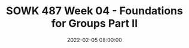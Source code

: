 ---
layout: single_presentation
name: sowk-487-week-04-foundations-for-groups-part-ii.md
title: "SOWK 487 Week 04 - Foundations for Groups Part II"
date:  2022-02-05 08:00:00
presentation_id: jXdJjY
permalink: /presentations/jXdJjY/
redirect_from:
  - /presentations/jXdJjY/sowk-487-week-04-foundations-for-groups-part-ii
slides: 
  - slide_name: deck-7813-large-0.jpeg
    slide_text: >
      <p>Jacob Campbell, LICSW Heritage University
      SOWK 487 Spring 2022
      ARE YOU PONDERING WHAT I’M PONDERING?
      THEORETICAL AND PHILOSOPHICAL
      FOUNDATIONS OF GROUPS PART II</p>
      
  - slide_name: deck-7813-large-1.jpeg
    slide_text: >
      <p>Pinky and The Brain Theme Song</p>
      
  - slide_name: deck-7813-large-2.jpeg
    slide_text: >
      <p>TEXT
      AGENDA ▸ Empowerment theory ▸ Ethics and social justice
      Jacob Campbell, LICSW Heritage University
      Foundations of Groups Part II
      SOWK 487 Spring 2022</p>
      
  - slide_name: deck-7813-large-3.jpeg
    slide_text: >
      <p>t en m er po w Em &amp; er Po w
      WHAT WOULD YOU DO
      $1 MILLION (Berks County Transition, 2012)
      Jacob Campbell, MSW Heritage University
      Foundations of Groups Part II
      SOWK 487 Fall 2018</p>
      
  - slide_name: deck-7813-large-4.jpeg
    slide_text: >
      <p>EMPOWERMENT WHAT IS IT? WHY IT’S IMPORTANT? HOW WE DO IT?
      I AM NO BIRD; AND NO NET ENSNARES ME: I AM A FREE HUMAN BEING WITH AN INDEPENDENT WILL — Charlotte Brontë, Jane Eyre</p>
      
  - slide_name: deck-7813-large-5.jpeg
    slide_text: >
      <p>(ROBBINS, CHATTERJEE, &amp; CANDA, 2006)
      PRINCIPALS OF EMPOWERMENT THEORY 1. All oppression should be fought 2. A systematic understanding of oppression must be maintained 3. People are capable of empowering themselves 4. People need to connect with others to work on empowerment 5. Clinician and the client share power Jacob Campbell, LICSW Heritage University
      Foundations of Groups Part II
      SOWK 487 Spring 2022</p>
      
  - slide_name: deck-7813-large-6.jpeg
    slide_text: >
      <p>(ROBBINS, CHATTERJEE, &amp; CANDA, 2006)
      PRINCIPALS OF EMPOWERMENT THEORY 6. Client centered with the client being encouraged to tell own story &amp; develop own goals 7. Client as “victor not victim” 8. Social change is goal, not symptom reduction. 9. Clinicians must examine how their practice may disempower clients 10.Clinician may need to be socially and politically active to address mezzo and macro needs [local, national, global issues] Jacob Campbell, LICSW Heritage University
      Foundations of Groups Part II
      SOWK 487 Spring 2022</p>
      
  - slide_name: deck-7813-large-7.jpeg
    slide_text: >
      <p>STEPS IN EMPOWERMENT IN MICRO PRACTICE
      STEP 1: SELF-EFFICACY The rst step in empowerment theory is the empowering of the client. This means helping them to gain self-ef cacy. This can be done by the following:
      ‣ Skill building ‣ Gaining self-awareness ‣ Learning to navigate systems
      SOWK 487 Spring 2022
      Foundations of Groups Part II fi
      fi
      Jacob Campbell, LICSW Heritage University</p>
      
  - slide_name: deck-7813-large-8.jpeg
    slide_text: >
      <p>STEPS IN EMPOWERMENT IN MICRO PRACTICE
      STEP 2: CRITICAL CONSCIOUSNESS The second step in empowerment theory is connecting the client to the “bigger picture.” This means helping them to gain a critical consciousness about oppression and obstacles. Some examples of this are as follows:
      ‣ Identifying barriers ‣ De ning power ‣ Connecting the client to a group ‣ Letting them know they aren’t alone fi
      Jacob Campbell, LICSW Heritage University
      Foundations of Groups Part II
      SOWK 487 Spring 2022</p>
      
  - slide_name: deck-7813-large-9.jpeg
    slide_text: >
      <p>STEPS IN EMPOWERMENT IN MICRO PRACTICE
      STEP 3: SOCIAL CHANGE The third step in empowerment theory is creating larger social change. The following are some possible ideas:
      ‣ Creating policy and or legal changes ‣ Having the client act as a mentor ‣ Connecting to another activity that allows them to make social change
      Jacob Campbell, LICSW Heritage University
      Foundations of Groups Part II
      SOWK 487 Spring 2022</p>
      
  - slide_name: deck-7813-large-10.jpeg
    slide_text: >
      <p>STAGES IN EMPOWERMENT IN MEZZO PRACTICE
      (Breton, 2017)
      INTERVENTION/COLLABORATIVE ACTION PLANNING CONSCIOUSNESS RAISING / CONSCIENTIZATION SOCIAL / COLLECTIVE ACTION EMBEDDEDNESS IN THE COMMUNITY
      Jacob Campbell, LICSW Heritage University
      (Garvin et al., 2017) Foundations of Groups Part II
      SOWK 487 Spring 2022</p>
      
  - slide_name: deck-7813-large-11.jpeg
    slide_text: >
      <p>STAGES IN EMPOWERMENT IN MEZZO PRACTICE
      (Breton, 2017)
      INTERVENTION/COLLABORATIVE ACTION PLANNING
      ‣ Inclusive to all participants
      CONSCIOUSNESS RAISING / CONSCIENTIZATION
      ‣ Clear understand purpose of the group ‣ Dual focus of group
      SOCIAL / COLLECTIVE ACTION
      EMBEDDEDNESS IN THE COMMUNITY
      Jacob Campbell, LICSW Heritage University
      ‣ Involves risk ‣ Takes time
      (Garvin et al., 2017) Foundations of Groups Part II
      SOWK 487 Spring 2022</p>
      
  - slide_name: deck-7813-large-12.jpeg
    slide_text: >
      <p>STAGES IN EMPOWERMENT IN MEZZO PRACTICE
      (Breton, 2017)
      INTERVENTION/COLLABORATIVE ACTION PLANNING
      CONSCIOUSNESS RAISING / CONSCIENTIZATION
      SOCIAL / COLLECTIVE ACTION
      This is when the start of the collaborate action…
      ‣ Mutual aid model ‣ Developing actions to address needs expressed
      EMBEDDEDNESS IN THE COMMUNITY
      Jacob Campbell, LICSW Heritage University
      (Garvin et al., 2017) Foundations of Groups Part II
      SOWK 487 Spring 2022</p>
      
  - slide_name: deck-7813-large-13.jpeg
    slide_text: >
      <p>STAGES IN EMPOWERMENT IN MEZZO PRACTICE
      (Breton, 2017)
      INTERVENTION/COLLABORATIVE ACTION PLANNING
      CONSCIOUSNESS RAISING / CONSCIENTIZATION
      SOCIAL / COLLECTIVE ACTION
      Implement the actions to address expressed needs
      EMBEDDEDNESS IN THE COMMUNITY
      Jacob Campbell, LICSW Heritage University
      (Garvin et al., 2017) Foundations of Groups Part II
      SOWK 487 Spring 2022</p>
      
  - slide_name: deck-7813-large-14.jpeg
    slide_text: >
      <p>STAGES IN EMPOWERMENT IN MEZZO PRACTICE
      (Breton, 2017)
      INTERVENTION/COLLABORATIVE ACTION PLANNING
      CONSCIOUSNESS RAISING / CONSCIENTIZATION
      SOCIAL / COLLECTIVE ACTION
      EMBEDDEDNESS IN THE COMMUNITY
      fi
      Jacob Campbell, LICSW Heritage University
      ‣ Poststage portion of the group ‣ What does it look like when you are nished or end ‣ How do we consolidate changes made (Garvin et al., 2017) Foundations of Groups Part II
      SOWK 487 Spring 2022</p>
      
  - slide_name: deck-7813-large-15.jpeg
    slide_text: >
      <p>PRACTICAL EXAMPLE OF A COLLABORATIVE ACTION GROUP
      DR. ANDREA MONTGOMERY DI MARCO, PH.D. ▸ How a Group of Refugee-immigrant Women Living in the Diaspora in MetroVancouver De ne Flourishing and Experience ParticipatoryHospitality: A Feminist Participatory Action Research fi
      Photo from Jimmy Jeong/The Globe and Mail</p>
      
  - slide_name: deck-7813-large-16.jpeg
    slide_text: >
      <p>Empowerment for Students
      Thinking about using empowerment in relationship to students at Heritage and Potential needs. Start the planning of what a social action group might look like.</p>
      
  - slide_name: deck-7813-large-17.jpeg
    slide_text: >
      <p>ETHICAL DILEMMAS AND GROUPS
      TASKS IN THE EVENT OF AN ETHICAL DILEMMAS ▸ Identify ethical issues ▸ Determining appropriate help ▸ Thinking critically ▸ Managing con ict ▸ Planning and implementing decisions ▸ Evaluating and follow-up
      fl
      Jacob Campbell, LICSW Heritage University
      (Garvin et al., 2017) Foundations of Groups Part II
      SOWK 487 Spring 2022</p>
      
  - slide_name: deck-7813-large-18.jpeg
    slide_text: >
      <p>BREAK OUT GROUPS
      WORK WITH GROUPS CASE EXAMPLES Break Out Session 1
      Break Out Session 2
      Break Out Session 3
      Pawlukewicz and Ondrus (2013) have a journal article, Ethical dilemmas: The use of applied scenarios in the helping professions. Appendix A (at the end) has a set of numbered scenarios. Talk about the following: 3, 7, 9, 11, 17, 22, and 25.
      Garland (2010) in her book, The Groups Book Psychoanalytic Group Therapy: Principles and Practice, has a number of vignettes. I’ve provided Vignette D: Verbal abuse. Read through the example and the discussion. What are thoughts that it brings up and considerations we should have?
      Goodrich and Luke (2015) in their book, Group Counseling with LGBTQI Persons provide a number of great case examples and discussions. An example about starting an empowerment group. Read through the example and the discussion. What are thoughts that it brings up and considerations we should have?
      Jacob Campbell, LICSW Heritage University
      Foundations of Groups Part II
      SOWK 487 Spring 2022</p>
      
  - slide_name: deck-7813-large-19.jpeg
    slide_text: >
      <p>SOCIAL JUSTICE GROUP WORK
      UNDERLYING VALUES ORIENTATIONS FOR SOCIAL JUSTICE GROUP WORK
      Solidarity Shared leadership
      Tolerance
      Inclusion Empowerment Cultural Humility
      Jacob Campbell, LICSW Heritage University
      Trust
      (Garvin et al., 2017) Foundations of Groups Part II
      SOWK 487 Spring 2022</p>
      
presentation_description: >
  <p>Week four students read through chapters four, five, and six of the Garvin textbook. These include chapters focused on Brenton (2017) and empowerment perspective in groups, Barksy and Northern (2017) and ethics and values in group work, and finally, Ortega (2017) social justice practice. To start the class session, we will be completing an activity to demonstrate power dynamics, talk about empowerment perspective, and do an activity related to social justice.</p>
  <p>The agenda for today includes looking at</p>
  <ul>
  <li>Empowerment theory</li>
  <li>Ethics and social justice</li>
  </ul>
  <p><strong>Reference</strong></p>
  <p>Barsky, A. E., &amp; Northen, H. (2017). Chapter 05 - Ethics and values in group work. In C. D. Garvin, L. M. Gutierrez, &amp; M. J. Galinsky_Handbook of Social Work with Groups_ (pp. 74-93). The Guilford Press.</p>
  <p>Breton, M. (2017). Chapter 04 - An empowerment perspective. In C. D. Garvin, L. M. Gutierrez, &amp; M. J. Galinsky_Handbook of Social Work with Groups_ (pp. 55-75). The Guilford Press.</p>
  <p>Ortega, R. M. (2017). Chapter 06 - Group work and socially just practice. In C. D. Garvin, L. M. Gutierrez, &amp; M. J. Galinsky_Handbook of Social Work with Groups_ (pp. 93-110). The Guilford Press.</p>
  
downloadable_slides: deck-7813.pdf
slides_count: 20
header:
  teaser: deck-7813-thumb-0.jpeg
presentation_video:
location: "Heritage University"
tags:
  - Heritage University
  - BASW Program
  - SOWK 487w
---